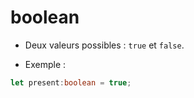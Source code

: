 # boolean

* Deux valeurs possibles : `true` et `false`.

* Exemple :

```ts
let present:boolean = true;
```